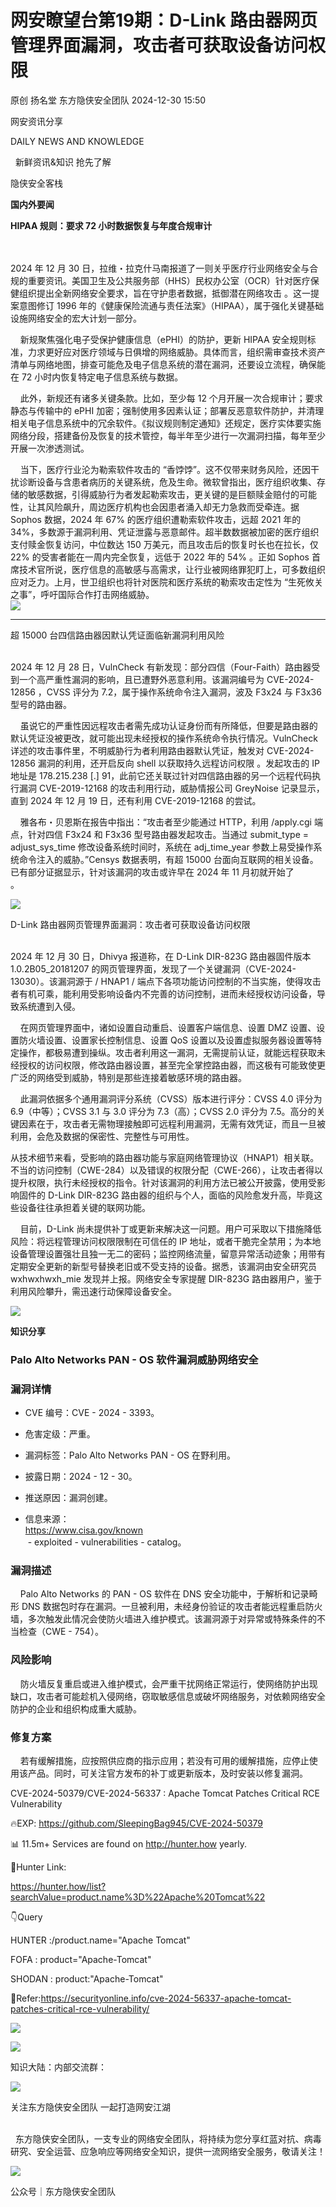 #  网安瞭望台第19期：D-Link 路由器网页管理界面漏洞，攻击者可获取设备访问权限   
原创 扬名堂  东方隐侠安全团队   2024-12-30 15:50  
  
网安资讯分享  
  
DAILY NEWS AND KNOWLEDGE  
  
  新鲜资讯&知识 抢先了解    
  
隐侠安全客栈  
  
**国内外要闻**  
  
  
**HIPAA 规则：要求 72 小时数据恢复与年度合规审计**  
  
     
   
2024 年 12 月 30 日，拉维・拉克什马南报道了一则关乎医疗行业网络安全与合规的重要资讯。美国卫生及公共服务部（HHS）民权办公室（OCR）针对医疗保健组织提出全新网络安全要求，旨在守护患者数据，抵御潜在网络攻击 。这一提案意图修订 1996 年的《健康保险流通与责任法案》（HIPAA），属于强化关键基础设施网络安全的宏大计划一部分。  
  
    新规聚焦强化电子受保护健康信息（ePHI）的防护，更新 HIPAA 安全规则标准，力求更好应对医疗领域与日俱增的网络威胁。具体而言，组织需审查技术资产清单与网络地图，排查可能危及电子信息系统的潜在漏洞，还要设立流程，确保能在 72 小时内恢复特定电子信息系统与数据。  
  
    此外，新规还有诸多关键条款。比如，至少每 12 个月开展一次合规审计；要求静态与传输中的 ePHI 加密；强制使用多因素认证；部署反恶意软件防护，并清理相关电子信息系统中的冗余软件。《拟议规则制定通知》还规定，医疗实体要实施网络分段，搭建备份及恢复的技术管控，每半年至少进行一次漏洞扫描，每年至少开展一次渗透测试。  
  
    当下，医疗行业沦为勒索软件攻击的 “香饽饽”。这不仅带来财务风险，还因干扰诊断设备与含患者病历的关键系统，危及生命。微软曾指出，医疗组织收集、存储的敏感数据，引得威胁行为者发起勒索攻击，更关键的是巨额赎金赔付的可能性，让其风险飙升，周边医疗机构也会因患者涌入却无力急救而受牵连。据 Sophos 数据，2024 年 67% 的医疗组织遭勒索软件攻击，远超 2021 年的 34%，多数源于漏洞利用、凭证泄露与恶意邮件。超半数数据被加密的医疗组织支付赎金恢复访问，中位数达 150 万美元，而且攻击后的恢复时长也在拉长，仅 22% 的受害者能在一周内完全恢复，远低于 2022 年的 54% 。正如 Sophos 首席技术官所说，医疗信息的高敏感与高需求，让行业被网络罪犯盯上，可多数组织应对乏力。上月，世卫组织也将针对医院和医疗系统的勒索攻击定性为 “生死攸关之事”，呼吁国际合作打击网络威胁。  
![](https://mmbiz.qpic.cn/mmbiz_png/icqGYtiaRQqH4E2AolicQMGIKVvxZfA9CQu0QI2mPzarsrsSpMdRgCksNytvmgW0IadPkULWMQHJ39tgvlLposYqQ/640?wx_fmt=png&from=appmsg "")  
  
****  
超 15000 台四信路由器因默认凭证面临新漏洞利用风险  
  
      
2024 年 12 月 28 日，VulnCheck 有新发现：部分四信（Four-Faith）路由器受到一个高严重性漏洞的影响，且已遭野外恶意利用。该漏洞编号为 CVE-2024-12856 ，CVSS 评分为 7.2，属于操作系统命令注入漏洞，波及 F3x24 与 F3x36 型号的路由器。  
  
    虽说它的严重性因远程攻击者需先成功认证身份而有所降低，但要是路由器的默认凭证没被更改，就可能出现未经授权的操作系统命令执行情况。VulnCheck 详述的攻击事件里，不明威胁行为者利用路由器默认凭证，触发对 CVE-2024-12856 漏洞的利用，还开启反向 shell 以获取持久远程访问权限 。发起攻击的 IP 地址是 178.215.238 [.] 91，此前它还关联过针对四信路由器的另一个远程代码执行漏洞 CVE-2019-12168 的攻击利用行动，威胁情报公司 GreyNoise 记录显示，直到 2024 年 12 月 19 日，还有利用 CVE-2019-12168 的尝试。  
  
    雅各布・贝恩斯在报告中指出：“攻击者至少能通过 HTTP，利用 /apply.cgi 端点，针对四信 F3x24 和 F3x36 型号路由器发起攻击。当通过 submit_type = adjust_sys_time 修改设备系统时间时，系统在 adj_time_year 参数上易受操作系统命令注入的威胁。”Censys 数据表明，有超 15000 台面向互联网的相关设备。已有部分证据显示，针对该漏洞的攻击或许早在 2024 年 11 月初就开始了  
。  
  
![](https://mmbiz.qpic.cn/mmbiz_png/icqGYtiaRQqH4E2AolicQMGIKVvxZfA9CQujpurvCe572bFuJnerBuM2w75IjXtp52CvvQANyWfA9oI4nAmIh847A/640?wx_fmt=png&from=appmsg "")  
  
  
D-Link 路由器网页管理界面漏洞：攻击者可获取设备访问权限  
  
      
2024 年 12 月 30 日，Dhivya 报道称，在 D-Link DIR-823G 路由器固件版本 1.0.2B05_20181207 的网页管理界面，发现了一个关键漏洞（CVE-2024-13030）。该漏洞源于 / HNAP1 / 端点下各项功能访问控制的不当实施，使得攻击者有机可乘，能利用受影响设备内不完善的访问控制，进而未经授权访问设备，导致系统遭到入侵。  
  
    在网页管理界面中，诸如设置自动重启、设置客户端信息、设置 DMZ 设置、设置防火墙设置、设置家长控制信息、设置 QoS 设置以及设置虚拟服务器设置等特定操作，都极易遭到操纵。攻击者利用这一漏洞，无需提前认证，就能远程获取未经授权的访问权限，修改路由器设置，甚至完全掌控路由器，而这极有可能致使更广泛的网络受到威胁，特别是那些连接着敏感环境的路由器。  
  
    此漏洞依据多个通用漏洞评分系统（CVSS）版本进行评分：CVSS 4.0 评分为 6.9（中等）；CVSS 3.1 与 3.0 评分为 7.3（高）；CVSS 2.0 评分为 7.5。高分的关键因素在于，攻击者无需物理接触即可远程利用漏洞，无需有效凭证，而且一旦被利用，会危及数据的保密性、完整性与可用性。  
  
从技术细节来看，受影响的路由器功能与家庭网络管理协议（HNAP1）相关联。不当的访问控制（CWE-284）以及错误的权限分配（CWE-266），让攻击者得以提升权限，执行未经授权的指令。针对该漏洞的利用方法已被公开披露，使用受影响固件的 D-Link DIR-823G 路由器的组织与个人，面临的风险愈发升高，毕竟这些设备往往承担着关键的联网功能。  
  
    目前，D-Link 尚未提供补丁或更新来解决这一问题。用户可采取以下措施降低风险：将远程管理访问权限限制在可信任的 IP 地址，或者干脆完全禁用；为本地设备管理设置强壮且独一无二的密码；监控网络流量，留意异常活动迹象；用带有定期安全更新的新型号替换老旧或不受支持的设备。据悉，该漏洞由安全研究员 wxhwxhwxh_mie 发现并上报。网络安全专家提醒 DIR-823G 路由器用户，鉴于利用风险攀升，需迅速行动保障设备安全。  
  
![](https://mmbiz.qpic.cn/mmbiz_png/icqGYtiaRQqH4E2AolicQMGIKVvxZfA9CQucP33Ih7afzfMqleHjaXJFJoV2UvTSMROj0IoCp0Yxqz11GnmicnEVgA/640?wx_fmt=png&from=appmsg "")  
  
  
**知识分享**  
  
  
### Palo Alto Networks PAN - OS 软件漏洞威胁网络安全  
### 漏洞详情  
- CVE 编号：CVE - 2024 - 3393。  
  
- 危害定级：严重。  
  
- 漏洞标签：Palo Alto Networks PAN - OS 在野利用。  
  
- 披露日期：2024 - 12 - 30。  
  
- 推送原因：漏洞创建。  
  
- 信息来源：  
https://www.cisa.gov/known  
 - exploited - vulnerabilities - catalog。  
  
### 漏洞描述  
  
    Palo Alto Networks 的 PAN - OS 软件在 DNS 安全功能中，于解析和记录畸形 DNS 数据包时存在漏洞。一旦被利用，未经身份验证的攻击者能远程重启防火墙，多次触发此情况会使防火墙进入维护模式。该漏洞源于对异常或特殊条件的不当检查（CWE - 754）。  
  
### 风险影响  
  
    防火墙反复重启或进入维护模式，会严重干扰网络正常运行，使网络防护出现缺口，攻击者可能趁机入侵网络，窃取敏感信息或破坏网络服务，对依赖网络安全防护的企业和组织构成重大威胁。  
###   
### 修复方案  
  
    若有缓解措施，应按照供应商的指示应用；若没有可用的缓解措施，应停止使用该产品。同时，可关注官方发布的补丁或更新版本，及时安装以修复漏洞。  
  
  
CVE-2024-50379/CVE-2024-56337 : Apache Tomcat Patches Critical RCE Vulnerability  
  
🔥EXP: https://github.com/SleepingBag945/CVE-2024-50379  
  
📊 11.5m+ Services are found on http://hunter.how yearly.  
  
🔗Hunter Link:  
  
https://hunter.how/list?searchValue=product.name%3D%22Apache%20Tomcat%22  
  
👇Query  
  
HUNTER :/product.name="Apache Tomcat"  
  
FOFA : product="Apache-Tomcat"  
  
SHODAN : product:"Apache-Tomcat"  
  
📰Refer:https://securityonline.info/cve-2024-56337-apache-tomcat-patches-critical-rce-vulnerability/  
  
![](https://mmbiz.qpic.cn/mmbiz_png/icqGYtiaRQqH6cPicWuh1ToLX6Hyzr0nB5ZcD0Gn5YQu8xaicQ5tia1Jgke7nsordGXNa0qORraiayIlaMKyRdSzheKA/640?wx_fmt=png&from=appmsg "")  
  
![](https://mmbiz.qpic.cn/mmbiz_png/icqGYtiaRQqH6cPicWuh1ToLX6Hyzr0nB5Z2WqkxmSJlmWzCGdKN5VxhgO7ibYdPI5d8MmhfiaV5WYXXj4YibcmztoYg/640?wx_fmt=png&from=appmsg "")  
  
  
  
知识大陆：内部交流群：  
  
![](https://mmbiz.qpic.cn/mmbiz_jpg/icqGYtiaRQqH4E2AolicQMGIKVvxZfA9CQumQscxrAIX0BxgpF351pF8RXD7ggE5sB4shHnNM6lx6FHvcpAIOAiaeQ/640?wx_fmt=jpeg&from=appmsg "")  
  
  
  
  
关注东方隐侠安全团队 一起打造网安江湖  
  
        
  东方隐侠安全团队，一支专业的网络安全团队，将持续为您分享红蓝对抗、病毒研究、安全运营、应急响应等网络安全知识，提供一流网络安全服务，敬请关注！  
  
  
![](https://mmbiz.qpic.cn/mmbiz_png/icqGYtiaRQqH7zgibKsqKmX3H4AatvwPeXFsrHGpp0RsxLJpzgd0cyiaPH2HDnfv4GMdxf0lkGjAibiaBtFcLmnm2ZkA/640?wx_fmt=other&tp=webp&wxfrom=5&wx_lazy=1&wx_co=1 "")  
  
  
  
  
公众号｜东方隐侠安全团队  
  
  
